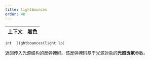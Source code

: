 ```yaml
---
title: lightbounces
order: 48
---
```

| 上下文 | [着色](../contexts/shading.html) |
| --- | --- |

`int  lightbounces(light lp)`

返回传入光源结构的反弹掩码。该反弹掩码基于光源对象的**光照贡献**参数。
